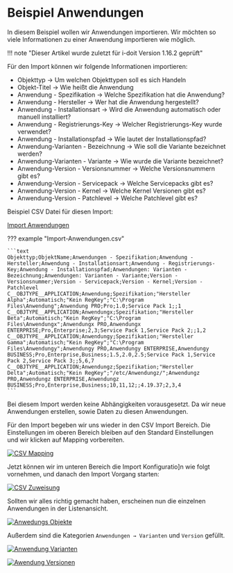 # Beispiel Anwendungen

In diesem Beispiel wollen wir Anwendungen importieren. Wir möchten so viele Informationen zu einer Anwendung importieren wie möglich.

!!! note "Dieser Artikel wurde zuletzt für i-doit Version 1.16.2 geprüft"


Für den Import können wir folgende Informationen importieren:

-  Objekttyp → Um welchen Objekttypen soll es sich Handeln
-  Objekt-Titel → Wie heißt die Anwendung
-  Anwendung - Spezifikation → Welche Spezifikation hat die Anwendung?
-  Anwendung - Hersteller → Wer hat die Anwendung hergestellt?
-  Anwendung - Installationsart → Wird die Anwendung automatisch oder manuell installiert?
-  Anwendung - Registrierungs-Key → Welcher Registrierungs-Key wurde verwendet?
-  Anwendung - Installationspfad → Wie lautet der Installationspfad?
-  Anwendung-Varianten - Bezeichnung → Wie soll die Variante bezeichnet werden?
-  Anwendung-Varianten - Variante → Wie wurde die Variante bezeichnet?
-  Anwendung-Version - Versionsnummer → Welche Versionsnummern gibt es?
-  Anwendung-Version - Servicepack → Welche Servicepacks gibt es?
-  Anwendung-Version - Kernel → Welche Kernel Versionen gibt es?
-  Anwendung-Version - Patchlevel → Welche Patchlevel gibt es?

Beispiel CSV Datei für diesen Import:

[Import Anwendungen](../../assets/images/de/daten-konsolidieren/csv-import/csv-anwendungen/Import-Anwendungen.csv)

??? example "Import-Anwendungen.csv"

    ```text
    Objekttyp;ObjektName;Anwendungen - Spezifikation;Anwendung - Hersteller;Anwendung - Installationsart;Anwendung - Registrierungs-Key;Anwendung - Installationspfad;Anwendungen: Varianten - Bezeichnung;Anwendungen: Varianten - Variante;Version - Versionsnummer;Version - Servicepack;Version - Kernel;Version - Patchlevel
    C__OBJTYPE__APPLICATION;Anwendung;Spezifikation;"Hersteller Alpha";Automatisch;"Kein RegKey";"C:\Program Files\Anwendung";Anwendung PRO;Pro;1.0;Service Pack 1;;1
    C__OBJTYPE__APPLICATION;Anwendungx;Spezifikation;"Hersteller Beta";Automatisch;"Kein RegKey";"C:\Program Files\Anwendungx";Anwendungx PRO,Anwendungx ENTERPRISE;Pro,Enterprise;2,3;Service Pack 1,Service Pack 2;;1,2
    C__OBJTYPE__APPLICATION;Anwendungy;Spezifikation;"Hersteller Gamma";Automatisch;"Kein RegKey";"C:\Program Files\Anwendungy";Anwendungy PRO,Anwendungy ENTERPRISE,Anwendungy BUSINESS;Pro,Enterprise,Business;1.5,2.0,2.5;Service Pack 1,Service Pack 2,Service Pack 3;;5,6,7
    C__OBJTYPE__APPLICATION;Anwendungz;Spezifikation;"Hersteller Delta";Automatisch;"Kein RegKey";"/etc/Anwendungz/";Anwendungz PRO,Anwendungz ENTERPRISE,Anwendungz BUSINESS;Pro,Enterprise,Business;10,11,12;;4.19.37;2,3,4
    ```

Bei diesem Import werden keine Abhängigkeiten vorausgesetzt. Da wir neue Anwendungen erstellen, sowie Daten zu diesen Anwendungen.

Für den Import begeben wir uns wieder in den CSV Import Bereich. Die Einstellungen im oberen Bereich bleiben auf den Standard Einstellungen und wir klicken auf Mapping vorbereiten.

[![CSV Mapping](../../assets/images/de/daten-konsolidieren/csv-import/csv-anwendungen/1-csva.png)](../../assets/images/de/daten-konsolidieren/csv-import/csv-anwendungen/1-csva.png)

Jetzt können wir im unteren Bereich die Import Konfiguratio]n wie folgt vornehmen, und danach den Import Vorgang starten:

[![CSV Zuweisung](../../assets/images/de/daten-konsolidieren/csv-import/csv-anwendungen/2-csva.png)](../../assets/images/de/daten-konsolidieren/csv-import/csv-anwendungen/2-csva.png)

Sollten wir alles richtig gemacht haben, erscheinen nun die einzelnen Anwendungen in der Listenansicht.

[![Anwedungs Objekte](../../assets/images/de/daten-konsolidieren/csv-import/csv-anwendungen/3-csva.png)](../../assets/images/de/daten-konsolidieren/csv-import/csv-anwendungen/3-csva.png)

Außerdem sind die Kategorien `Anwendungen → Varianten` und `Version` gefüllt.

[![Anwendung Varianten](../../assets/images/de/daten-konsolidieren/csv-import/csv-anwendungen/4-csva.png)](../../assets/images/de/daten-konsolidieren/csv-import/csv-anwendungen/4-csva.png)

[![Awendung Versionen](../../assets/images/de/daten-konsolidieren/csv-import/csv-anwendungen/5-csva.png)](../../assets/images/de/daten-konsolidieren/csv-import/csv-anwendungen/5-csva.png)
